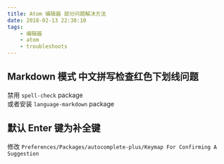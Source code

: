 ```yaml
---
title: Atom 编辑器 部分问题解决方法
date: 2018-02-13 22:38:10
tags:
    - 编辑器
    - atom
    - troubleshoots
---
```


## Markdown 模式 中文拼写检查红色下划线问题
禁用 `spell-check` package  
或者安装 `language-markdown` package

## 默认 Enter 键为补全键
修改 `Preferences/Packages/autocomplete-plus/Keymap For Confirming A Suggestion`
